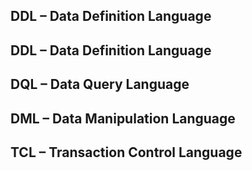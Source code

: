 
## DDL – Data Definition Language

## DDL – Data Definition Language

## DQL – Data Query Language

## DML – Data Manipulation Language

## TCL – Transaction Control Language

